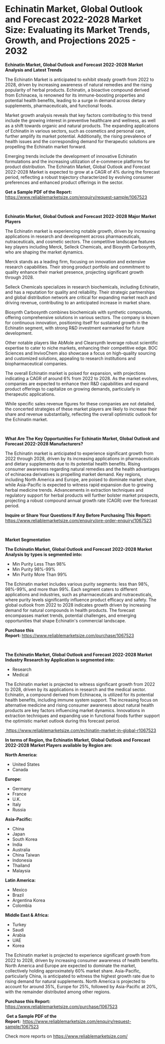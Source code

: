 <p><h1>Echinatin Market, Global Outlook and Forecast 2022-2028 Market Size: Evaluating its Market Trends, Growth, and Projections 2025 - 2032</h1></p><p><strong>Echinatin Market, Global Outlook and Forecast 2022-2028 Market Analysis and Latest Trends</strong></p>
<p><p>The Echinatin Market is anticipated to exhibit steady growth from 2022 to 2028, driven by increasing awareness of natural remedies and the rising popularity of herbal products. Echinatin, a bioactive compound derived from Echinacea, is renowned for its immune-boosting properties and potential health benefits, leading to a surge in demand across dietary supplements, pharmaceuticals, and functional foods.</p><p>Market growth analysis reveals that key factors contributing to this trend include the growing interest in preventive healthcare and wellness, as well as a shift towards organic and natural products. The expanding applications of Echinatin in various sectors, such as cosmetics and personal care, further amplify its market potential. Additionally, the rising prevalence of health issues and the corresponding demand for therapeutic solutions are propelling the Echinatin market forward.</p><p>Emerging trends include the development of innovative Echinatin formulations and the increasing utilization of e-commerce platforms for product distribution. The Echinatin Market, Global Outlook and Forecast 2022-2028 Market is expected to grow at a CAGR of 4% during the forecast period, reflecting a robust trajectory characterized by evolving consumer preferences and enhanced product offerings in the sector.</p></p>
<p><strong>Get a Sample PDF of the Report:&nbsp;</strong> <a href="https://www.reliablemarketsize.com/enquiry/request-sample/1067523?utm_campaign=3352&utm_medium=2&utm_source=Github&utm_content=ia&utm_term=21032025&utm_id=echinatin-market-global-outlook-and-forecast-2022-2028">https://www.reliablemarketsize.com/enquiry/request-sample/1067523</a></p>
<p>&nbsp;</p>
<p><strong>Echinatin Market, Global Outlook and Forecast 2022-2028 Major Market Players</strong></p>
<p><p>The Echinatin market is experiencing notable growth, driven by increasing applications in research and development across pharmaceuticals, nutraceuticals, and cosmetic sectors. The competitive landscape features key players including Merck, Selleck Chemicals, and Biosynth Carbosynth, who are shaping the market dynamics.</p><p>Merck stands as a leading firm, focusing on innovation and extensive research capabilities. Their strong product portfolio and commitment to quality enhance their market presence, projecting significant growth through 2028.</p><p>Selleck Chemicals specializes in research biochemicals, including Echinatin, and has a reputation for quality and reliability. Their strategic partnerships and global distribution network are critical for expanding market reach and driving revenue, contributing to an anticipated increase in market share.</p><p>Biosynth Carbosynth combines biochemicals with synthetic compounds, offering comprehensive solutions in various sectors. The company is known for continuous innovation, positioning itself for sustained growth in the Echinatin segment, with strong R&D investment earmarked for future development.</p><p>Other notable players like AbMole and Clearsynth leverage robust scientific expertise to cater to niche markets, enhancing their competitive edge. BOC Sciences and InvivoChem also showcase a focus on high-quality sourcing and customized solutions, appealing to research institutions and biopharmaceutical companies.</p><p>The overall Echinatin market is poised for expansion, with projections indicating a CAGR of around 6% from 2022 to 2028. As the market evolves, companies are expected to enhance their R&D capabilities and expand product offerings to capitalize on growing demands, particularly in therapeutic applications.</p><p>While specific sales revenue figures for these companies are not detailed, the concerted strategies of these market players are likely to increase their share and revenue substantially, reflecting the overall optimistic outlook for the Echinatin market.</p></p>
<p>&nbsp;</p>
<p><strong>What Are The Key Opportunities For Echinatin Market, Global Outlook and Forecast 2022-2028 Manufacturers?</strong></p>
<p><p>The Echinatin market is anticipated to experience significant growth from 2022 through 2028, driven by its increasing applications in pharmaceuticals and dietary supplements due to its potential health benefits. Rising consumer awareness regarding natural remedies and the health advantages of echinacea derivatives is propelling market demand. Key regions, including North America and Europe, are poised to dominate market share, while Asia-Pacific is expected to witness rapid expansion due to growing herbal medicine trends. Advancements in extraction techniques and regulatory support for herbal products will further bolster market prospects, projecting a robust compound annual growth rate (CAGR) over the forecast period.</p></p>
<p><strong>Inquire or Share Your Questions If Any Before Purchasing This Report:</strong> <a href="https://www.reliablemarketsize.com/enquiry/pre-order-enquiry/1067523?utm_campaign=3352&utm_medium=2&utm_source=Github&utm_content=ia&utm_term=21032025&utm_id=echinatin-market-global-outlook-and-forecast-2022-2028">https://www.reliablemarketsize.com/enquiry/pre-order-enquiry/1067523</a></p>
<p>&nbsp;</p>
<p><strong>Market Segmentation</strong></p>
<p><strong>The Echinatin Market, Global Outlook and Forecast 2022-2028 Market Analysis by types is segmented into:</strong></p>
<p><ul><li>Min Purity Less Than 98%</li><li>Min Purity 98%-99%</li><li>Min Purity More Than 99%</li></ul></p>
<p><p>The Echinatin market includes various purity segments: less than 98%, 98%-99%, and more than 99%. Each segment caters to different applications and industries, such as pharmaceuticals and nutraceuticals, where purity levels significantly influence product efficacy and safety. The global outlook from 2022 to 2028 indicates growth driven by increasing demand for natural compounds in health products. The forecast encompasses market trends, potential challenges, and emerging opportunities that shape Echinatin's commercial landscape.</p></p>
<p><strong>Purchase this Report:&nbsp;</strong><a href="https://www.reliablemarketsize.com/purchase/1067523?utm_campaign=3352&utm_medium=2&utm_source=Github&utm_content=ia&utm_term=21032025&utm_id=echinatin-market-global-outlook-and-forecast-2022-2028">https://www.reliablemarketsize.com/purchase/1067523</a></p>
<p>&nbsp;</p>
<p><strong>The Echinatin Market, Global Outlook and Forecast 2022-2028 Market Industry Research by Application is segmented into:</strong></p>
<p><ul><li>Research</li><li>Medical</li></ul></p>
<p><p>The Echinatin market is projected to witness significant growth from 2022 to 2028, driven by its applications in research and the medical sector. Echinatin, a compound derived from Echinacea, is utilized for its potential health benefits, including immune system support. The increasing focus on alternative medicine and rising consumer awareness about natural health products are key factors influencing market dynamics. Innovations in extraction techniques and expanding use in functional foods further support the optimistic market outlook during this forecast period.</p></p>
<p><a href="https://www.reliablemarketsize.com/echinatin-market-in-global-r1067523?utm_campaign=3352&utm_medium=2&utm_source=Github&utm_content=ia&utm_term=21032025&utm_id=echinatin-market-global-outlook-and-forecast-2022-2028">&nbsp;https://www.reliablemarketsize.com/echinatin-market-in-global-r1067523</a></p>
<p><strong>In terms of Region, the Echinatin Market, Global Outlook and Forecast 2022-2028 Market Players available by Region are:</strong></p>
<p>
    <p> <strong> North America: </strong>
        <ul>
            <li>United States</li>
            <li>Canada</li>
        </ul>
        </p> 
    <p> <strong> Europe: </strong>
        <ul>
            <li>Germany</li>
            <li>France</li>
            <li>U.K.</li>
            <li>Italy</li>
            <li>Russia</li>
        </ul>
        </p> 
    <p> <strong> Asia-Pacific: </strong>
        <ul>
            <li>China</li>
            <li>Japan</li>
            <li>South Korea</li>
            <li>India</li>
            <li>Australia</li>
            <li>China Taiwan</li>
            <li>Indonesia</li>
            <li>Thailand</li>
            <li>Malaysia</li>
        </ul>
        </p> 
    <p> <strong> Latin America: </strong>
        <ul>
            <li>Mexico</li>
            <li>Brazil</li>
            <li>Argentina Korea</li>
            <li>Colombia</li>
        </ul>
        </p> 
    <p> <strong> Middle East & Africa: </strong>
        <ul>
            <li>Turkey</li>
            <li>Saudi</li>
            <li>Arabia</li>
            <li>UAE</li>
            <li>Korea</li>
        </ul>
    </p>
    </p>
<p><p>The Echinatin market is projected to experience significant growth from 2022 to 2028, driven by increasing consumer awareness of health benefits. North America and Europe are expected to dominate the market, collectively holding approximately 60% market share. Asia-Pacific, particularly China, is anticipated to witness the highest growth rate due to rising demand for natural supplements. North America is projected to account for around 35%, Europe for 25%, followed by Asia-Pacific at 20%, with the remainder distributed among other regions.</p></p>
<p><strong>Purchase this Report: </strong><a href="https://www.reliablemarketsize.com/purchase/1067523?utm_campaign=3352&utm_medium=2&utm_source=Github&utm_content=ia&utm_term=21032025&utm_id=echinatin-market-global-outlook-and-forecast-2022-2028">https://www.reliablemarketsize.com/purchase/1067523</a></p>
<p>&nbsp;<strong>Get a Sample PDF of the Report:&nbsp;&nbsp;</strong><a href="https://www.reliablemarketsize.com/enquiry/request-sample/1067523?utm_campaign=3352&utm_medium=2&utm_source=Github&utm_content=ia&utm_term=21032025&utm_id=echinatin-market-global-outlook-and-forecast-2022-2028">https://www.reliablemarketsize.com/enquiry/request-sample/1067523</a></p>
<p><strong></strong></p>
<p>Check more reports on <a href="https://www.reliablemarketsize.com/?utm_campaign=3352&utm_medium=2&utm_source=Github&utm_content=ia&utm_term=21032025&utm_id=echinatin-market-global-outlook-and-forecast-2022-2028">https://www.reliablemarketsize.com/</a></p>